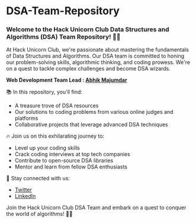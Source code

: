 # DSA-Team-Repository
### Welcome to the Hack Unicorn Club Data Structures and Algorithms (DSA) Team Repository! 🧠🧩

At Hack Unicorn Club, we're passionate about mastering the fundamentals of Data Structures and Algorithms. Our DSA team is committed to honing our problem-solving skills, algorithmic thinking, and coding prowess. We're on a quest to tackle complex challenges and become DSA wizards.

<b>Web Development Team Lead : <a href="https://www.linkedin.com/in/abhikmajumdar2806/">Abhik Majumdar</a></b>

📚 In this repository, you'll find:

- A treasure trove of DSA resources
- Our solutions to coding problems from various online judges and platforms
- Collaborative projects that leverage advanced DSA techniques

🔥 Join us on this exhilarating journey to:

- Level up your coding skills
- Crack coding interviews at top tech companies
- Contribute to open-source DSA libraries
- Mentor and learn from fellow DSA enthusiasts

📢 Stay connected with us:
- [Twitter](https://twitter.com/hackunicornclub)
- [LinkedIn](https://www.linkedin.com/company/hack-unicorn-club)

Join the Hack Unicorn Club DSA Team and embark on a quest to conquer the world of algorithms! 🦄💡
